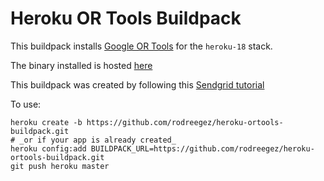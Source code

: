 # Heroku OR Tools Buildpack
This buildpack installs [Google OR Tools](https://developers.google.com/optimization) for the `heroku-18` stack.

The binary installed is hosted [here](https://github.com/google/or-tools/releases/download/v7.6/or-tools_ubuntu-18.04_v7.6.7691.tar.gz)

This buildpack was created by following this [Sendgrid tutorial](https://sendgrid.com/blog/create-first-heroku-buildpack/)

To use:

```
heroku create -b https://github.com/rodreegez/heroku-ortools-buildpack.git
# _or if your app is already created_
heroku config:add BUILDPACK_URL=https://github.com/rodreegez/heroku-ortools-buildpack.git
git push heroku master
```
